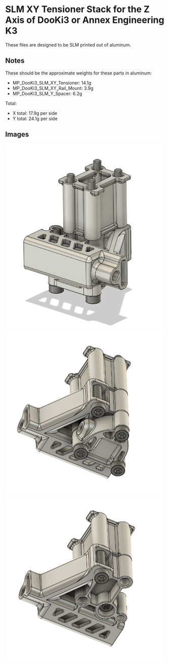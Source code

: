 # SLM XY Tensioner Stack for the Z Axis of DooKi3 or Annex Engineering K3
These files are designed to be SLM printed out of aluminum.

## Notes
These should be the approximate weights for these parts in aluminum:
- MP_DooKi3_SLM_XY_Tensioner: 14.1g
- MP_DooKi3_SLM_XY_Rail_Mount: 3.9g
- MP_DooKi3_SLM_Y_Spacer: 6.2g

Total:
- X total: 17.9g per side
- Y total: 24.1g per side

## Images
![XY_Tensioner_1](Images/XY_Tensioner_1.png)
![XY_Tensioner_2](Images/XY_Tensioner_2.png)
![XY_Tensioner_3](Images/XY_Tensioner_3.png)

